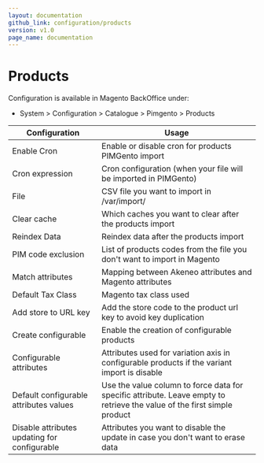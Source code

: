 ```yaml
---
layout: documentation
github_link: configuration/products
version: v1.0
page_name: documentation
---
```


**Products**
===========

Configuration is available in Magento BackOffice under:
* System > Configuration > Catalogue > Pimgento > Products


| Configuration                                | Usage                                                                                                                    |
|----------------------------------------------|--------------------------------------------------------------------------------------------------------------------------|
| Enable Cron                                  | Enable or disable cron for products PIMGento import                                                                      |
| Cron expression                              | Cron configuration (when your file will be imported in PIMGento)                                                         |
| File                                         | CSV file you want to import in /var/import/                                                                              |
| Clear cache                                  | Which caches you want to clear after the products import                                                                 |
| Reindex Data                                 | Reindex data after the products import                                                                                   |
| PIM code exclusion                           | List of products codes from the file you don't want to import in Magento                                                 |
| Match attributes                             | Mapping between Akeneo attributes and Magento attributes                                                                 |
| Default Tax Class                            | Magento tax class used                                                                                                   |
| Add store to URL key                         | Add the store code to the product url key to avoid key duplication                                                       |
| Create configurable                          | Enable the creation of configurable products                                                                             |
| Configurable attributes                      | Attributes used for variation axis in configurable products if the variant import is disable                             |
| Default configurable attributes values       | Use the value column to force data for specific attribute. Leave empty to retrieve the value of the first simple product |
| Disable attributes updating for configurable | Attributes you want to disable the update in case you don't want to erase data